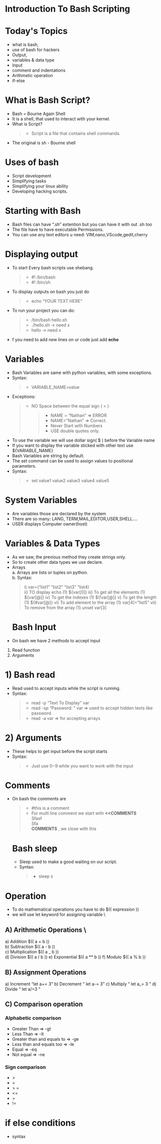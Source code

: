 # Introduction To Bash Scripting

# Today's Topics

- what is bash,
- use of bash for hackers
- Output,
- variables & data type
- Input
- comment and indentations
- Arithmetic operation
- if-else

# What is Bash Script?

- Bash = Bourne Again Shell
- It is a shell, that used to interact with your
  kernel.
- What is Script?
  > - Script is a file that contains shell commands.
- The original is sh - Bourne shell

# Uses of bash

- Script development
- Simplifying tasks
- Simplifying your linux ability
- Developing hacking scripts.

# Starting with Bash

- Bash files can have “.sh” extention but you can have it with out .sh too
- The file have to have executable Permissions.
- You can use any text editors u need: VIM,nano,VScode,gedit,cherry

# Displaying output

- To start Every bash scripts use shebang.
  > - #! /bin/bash
  > - #! /bin/sh
- To display outputs on bash you just do
  > - echo “YOUR TEXT HERE”
- To run your project you can do:
  > - /bin/bash hello.sh
  > - ./hello.sh -> need x
  > - hello -> need x
- f you need to add new lines on ur code just
  add **echo**

# Variables

- Bash Variables are same with python variables, with some exceptions.
- Syntax:
  > - VARIABLE_NAME=value
- Exceptions:
  > - NO Space between the equal sign ( = )
  >   > - NAME = “Nathan” => ERROR
  >   > - NAME=”Nathan” => Correct.
  >   > - Never Start with Numbers
  >   > - USE double quotes only.
- To use the variable we will use dollar sign( $ ) before the Variable name
- If you want to display the variable sticked with other text use ${VARIABLE_NAME}
- Bash Variables are string by default.
- The set command can be used to assign values to positional parameters.
- Syntax:
  > - set value1 value2 value3 value4 value5

# System Variables

- Are variables those are declared by the system
- There are so many: LANG, TERM,MAIL,EDITOR,USER,SHELL….
- USER displays Computer owner(host)

# Variables & Data Types

- As we saw, the previous method they create strings only.
- So to create other data types we use declare.
- Arrays \
   a. Arrays are lists or tuples on python. \
   b. Syntax:
  > i) var=(“list1” “list2” “list3” “list4) \
  > ii) TO display echo
  > (1) ${var[0]}
  > iii) To get all the elements
  > (1) ${var[@]}
  > iv) To get the indexes
  > (1) ${!var[@]}
  > v) To get the length
  > (1) ${#var[@]}
  > vi) To add element to the array
  > (1) var[4]=”list5”
  > vii) To remove from the array
  > (1) unset var[3]
  # Bash Input
- On bash we have 2 methods to accept input

1. Read function
2. Arguments

# 1) Bash read

- Read used to accept inputs while the script is running.
- Syntax:
  > - read -p “Text To Display” var
  > - read -sp “Password: ” var => used to accept hidden texts like password.
  > - read -a var => for accepting arrays

# 2) Arguments

- These helps to get input before the script starts
- Syntax:
  > - Just use $0-$9 while you want to work with the input

# Comments

- On bash the comments are
  > - #this is a comment
  > - For multi line comment we start with
  >   **<<COMMENTS** \
  >   Sfasf \
  >   Sfa \
  >   **COMMENTS** , we close with this
  # Bash sleep
  - Sleep used to make a good waiting on our script.
  - Syntax:
    > - sleep <number>s

# Operation

- To do mathematical operations you have to do $(( expression ))
- we will use let keyword for assigning variable \

## A) Arithmetic Operations \

a) Addition $(( a + b )) \
 b) Subtraction $(( a - b )) \
 c) Multiplication $(( a \_ b )) \
 d) Division $(( a / b ))
e) Exponential $(( a \*\* b ))
f) Modulo $(( a % b ))

## B) Assignment Operations

a) Increment “let a+= 3”
b) Decrement “ let a-= 3”
c) Multiply “ let a\_= 3 “
d) Divide “ let a/=3 “

## C) Comparison operation

### Alphabetic comparison

- Greater Than => -gt
- Less Than => -lt
- Greater than and equals to => -ge
- Less than and equals too => -le
- Equal => -eq
- Not equal => -ne

### Sign comparison

- \>
- <
- \> =
- <=
- =
- !=

# if else conditions

- syntax
